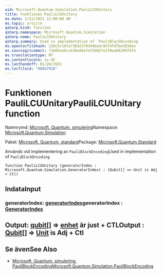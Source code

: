 ```yaml
---
uid: Microsoft.Quantum.Simulation.PauliLCUUnitary
title: Funktionen PauliLCUUnitary
ms.date: 1/23/2021 12:00:00 AM
ms.topic: article
qsharp.kind: function
qsharp.namespace: Microsoft.Quantum.Simulation
qsharp.name: PauliLCUUnitary
qsharp.summary: Used in implementation of `PauliBlockEncoding`
ms.openlocfilehash: 220c5c19fa73642378344be3c9374fd7be383dee
ms.sourcegitcommit: 71605ea9cc630e84e7ef29027e1f0ea06299747e
ms.translationtype: MT
ms.contentlocale: sv-SE
ms.lasthandoff: 01/26/2021
ms.locfileid: "98847918"
---
```

# <a name="paulilcuunitary-function"></a><span data-ttu-id="28f85-102">Funktionen PauliLCUUnitary</span><span class="sxs-lookup"><span data-stu-id="28f85-102">PauliLCUUnitary function</span></span>

<span data-ttu-id="28f85-103">Namnrymd: [Microsoft. Quantum. simulering](xref:Microsoft.Quantum.Simulation)</span><span class="sxs-lookup"><span data-stu-id="28f85-103">Namespace: [Microsoft.Quantum.Simulation](xref:Microsoft.Quantum.Simulation)</span></span>

<span data-ttu-id="28f85-104">Paket: [Microsoft. Quantum. standard](https://nuget.org/packages/Microsoft.Quantum.Standard)</span><span class="sxs-lookup"><span data-stu-id="28f85-104">Package: [Microsoft.Quantum.Standard](https://nuget.org/packages/Microsoft.Quantum.Standard)</span></span>


<span data-ttu-id="28f85-105">Används vid implementering av `PauliBlockEncoding`</span><span class="sxs-lookup"><span data-stu-id="28f85-105">Used in implementation of `PauliBlockEncoding`</span></span>

```qsharp
function PauliLCUUnitary (generatorIndex : Microsoft.Quantum.Simulation.GeneratorIndex) : (Qubit[] => Unit is Adj + Ctl)
```


## <a name="input"></a><span data-ttu-id="28f85-106">Indata</span><span class="sxs-lookup"><span data-stu-id="28f85-106">Input</span></span>

### <a name="generatorindex--generatorindex"></a><span data-ttu-id="28f85-107">generatorIndex: [generatorIndex](xref:Microsoft.Quantum.Simulation.GeneratorIndex)</span><span class="sxs-lookup"><span data-stu-id="28f85-107">generatorIndex : [GeneratorIndex](xref:Microsoft.Quantum.Simulation.GeneratorIndex)</span></span>





## <a name="output--qubit--unit--is-adj--ctl"></a><span data-ttu-id="28f85-108">Output: [qubit](xref:microsoft.quantum.lang-ref.qubit)[] => [enhet](xref:microsoft.quantum.lang-ref.unit)  är just + CTL</span><span class="sxs-lookup"><span data-stu-id="28f85-108">Output : [Qubit](xref:microsoft.quantum.lang-ref.qubit)[] => [Unit](xref:microsoft.quantum.lang-ref.unit)  is Adj + Ctl</span></span>



## <a name="see-also"></a><span data-ttu-id="28f85-109">Se även</span><span class="sxs-lookup"><span data-stu-id="28f85-109">See Also</span></span>

- [<span data-ttu-id="28f85-110">Microsoft. Quantum. simulering. PauliBlockEncoding</span><span class="sxs-lookup"><span data-stu-id="28f85-110">Microsoft.Quantum.Simulation.PauliBlockEncoding</span></span>](xref:Microsoft.Quantum.Simulation.PauliBlockEncoding)